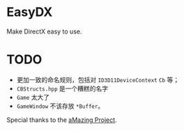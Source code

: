 # EasyDX
Make DirectX easy to use.

# TODO

* 更加一致的命名规则，包括对 `ID3D11DeviceContext` `Cb` 等；
* `CBStructs.hpp` 是一个糟糕的名字
* `Game` 太大了
* `GameWindow` 不该存放 `*Buffer`。

Special thanks to the [aMazing Project](https://github.com/AntiMoron/aMazing).